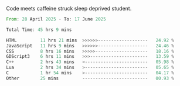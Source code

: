 Code meets caffeine struck sleep deprived student.

<!--START_SECTION:waka-->

```rust
From: 28 April 2025 - To: 17 June 2025

Total Time: 45 hrs 9 mins

HTML         11 hrs 21 mins  >>>>>>-------------------   24.92 %
JavaScript   11 hrs 9 mins   >>>>>>-------------------   24.46 %
CSS          8 hrs 16 mins   >>>>>--------------------   18.16 %
GDScript3    6 hrs 11 mins   >>>----------------------   13.59 %
C++          2 hrs 43 mins   >------------------------   05.98 %
Lua          2 hrs 34 mins   >------------------------   05.65 %
C            1 hr 54 mins    >------------------------   04.17 %
Other        25 mins         -------------------------   00.93 %
```

<!--END_SECTION:waka-->
